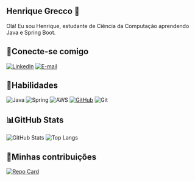 ## Henrique Grecco 👋
Olá! Eu sou Henrique, estudante de Ciência da Computação aprendendo Java e Spring Boot.

## 📩Conecte-se comigo 
[![LinkedIn](https://img.shields.io/badge/LinkedIn-0077B5?style=for-the-badge&logo=linkedin&logoColor=white&color=black)](https://www.linkedin.com/in/henrique-grecco/)
[![E-mail](https://img.shields.io/badge/-Email-000?style=for-the-badge&logo=microsoft-outlook&logoColor=007BFF)](mailto:henrique.c.grecco@outlook.com)

## 🚀Habilidades
![Java](https://img.shields.io/badge/java-%23ED8B00.svg?style=for-the-badge&logo=openjdk&logoColor=white&color=000)
![Spring](https://img.shields.io/badge/spring-%236DB33F.svg?style=for-the-badge&logo=spring&logoColor=green&color=000)
![AWS](https://img.shields.io/badge/AWS-000.svg?style=for-the-badge&logo=amazon-aws&logoColor=white&color=000)
[![GitHub](https://img.shields.io/badge/GitHub-100000?style=for-the-badge&logo=github&logoColor=white&color=000)](https://docs.github.com/)
![Git](https://img.shields.io/badge/GIT-E44C30?style=for-the-badge&logo=git&logoColor=orange&color=000)

## 📊GitHub Stats
![GitHub Stats](https://github-readme-stats.vercel.app/api?username=Ranero189&theme=transparent&bg_color=000&show_icons=true&hide_title=true&icon_color=FFF&title_color=FFF&text_color=FFF)
![Top Langs](https://github-readme-stats-git-masterrstaa-rickstaa.vercel.app/api/top-langs/?username=Ranero189&layout=compact&bg_color=000&title_color=FFF&text_color=FFF)

## 📌Minhas contribuições
[![Repo Card](https://github-readme-stats.vercel.app/api/pin/?username=Ranero189&repo=dio-lab-open-source&bg_color=000&show_icons=true&icon_color=FFF&title_color=FFF&text_color=FFF)](https://github.com/Ranero189/dio-lab-open-source)
